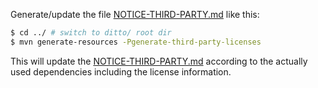 Generate/update the file [NOTICE-THIRD-PARTY.md](NOTICE-THIRD-PARTY.md) like this:

```bash
$ cd ../ # switch to ditto/ root dir
$ mvn generate-resources -Pgenerate-third-party-licenses
``` 

This will update the [NOTICE-THIRD-PARTY.md](NOTICE-THIRD-PARTY.md) according to the actually used dependencies 
including the license information.
